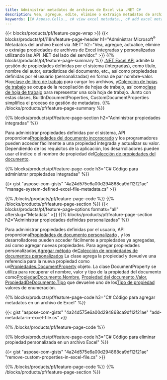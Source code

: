```yaml
---
title: Administrar metadatos de archivos de Excel via .NET C#
description: Vea, agregue, edite, elimine o extraiga metadatos de archivos de Excel con solo unas pocas líneas de código C#
keywords: [C# Aspose.Cells., c# view excel metadata., c# add excel metadata., c# insert excel metadata., c# edit excel metadata., c# remove excel metadata., c# extract excel metadata., c# modify excel metadata]
---
```

{{< blocks/products/pf/feature-page-wrap >}}
{{< blocks/products/pf/i18n/feature-page-header h1="Administrar Microsoft<sup>&reg;</sup> Metadatos del archivo Excel via .NET" h2="Vea, agregue, actualice, elimine o extraiga propiedades de archivos de Excel integradas y personalizadas utilizando las API .NET del lado del servidor." >}}
{{% blocks/products/pf/feature-page-summary %}}
[.NET Excel API](/cells/es/net/) admite la gestión de propiedades definidas por el sistema (integradas), como título, nombre del autor, estadísticas del documento, etc., así como propiedades definidas por el usuario (personalizadas) en forma de par nombre-valor. Hay[clase de libro de trabajo](https://reference.aspose.com/cells/net/aspose.cells/workbook) para cargar los archivos, y[Colección de hojas de trabajo](https://reference.aspose.com/cells/net/aspose.cells/worksheetcollection) se ocupa de la recopilación de hojas de trabajo, así como[clase de hoja de trabajo](https://reference.aspose.com/cells/net/aspose.cells/worksheet) para representar una sola hoja de trabajo. Junto con estas clases, BuiltInDocumentProperties, CustomDocumentProperties simplifica el proceso de gestión de metadatos.
{{% /blocks/products/pf/feature-page-summary %}}

{{% blocks/products/pf/feature-page-section h2="Administrar propiedades integradas" %}}

 Para administrar propiedades definidas por el sistema, API proporciona[Propiedades del documento incorporado](https://reference.aspose.com/cells/net/aspose.cells/workbook/properties/builtindocumentproperties) y los programadores pueden acceder fácilmente a una propiedad integrada y actualizar su valor. Dependiendo de los requisitos de la aplicación, los desarrolladores pueden usar el índice o el nombre de propiedad del[Colección de propiedades del documento](https://reference.aspose.com/cells/net/aspose.cells.properties/documentpropertycollection). 

{{% blocks/products/pf/feature-page-code h3="C# Código para administrar propiedades integradas" %}}

{{< gist "aspose-com-gists" "4a24d575e6a00d294868ca9df12f21ae" "manage-system-defined-excel-file-metadata.cs" >}}

{{% /blocks/products/pf/feature-page-code %}}
{{% /blocks/products/pf/feature-page-section %}}
{{< blocks/products/pf/feature-page-options formats="all" afterslug="Metadata" >}}
{{% blocks/products/pf/feature-page-section h2="Administrar propiedades definidas personalizadas" %}}

 Para administrar propiedades definidas por el usuario, API proporciona[Propiedades de documento personalizado](https://reference.aspose.com/cells/net/aspose.cells/workbook/properties/customdocumentproperties) , y los desarrolladores pueden acceder fácilmente a propiedades ya agregadas, así como agregar nuevas propiedades. Para agregar propiedades personalizadas,[Agregar método](https://reference.aspose.com/cells/net/aspose.cells.properties/customdocumentpropertycollection/methods/add/index) de[Colección de propiedades de documentos personalizados](https://reference.aspose.com/cells/net/aspose.cells.properties/customdocumentpropertycollection) La clase agrega la propiedad y devuelve una referencia para la nueva propiedad como un[Propiedades.DocumentProperty](https://reference.aspose.com/cells/net/aspose.cells.properties/documentproperty) objeto. La clase DocumentProperty se utiliza para recuperar el nombre, valor y tipo de la propiedad del documento como[PropiedadDocumento.Nombre](https://reference.aspose.com/cells/net/aspose.cells.properties/documentproperty/properties/name), [Propiedad del documento.Valor](https://reference.aspose.com/cells/net/aspose.cells.properties/documentproperty/properties/value),  [PropiedadDeDocumento.Tipo](https://reference.aspose.com/cells/net/aspose.cells.properties/documentproperty/properties/type) que devuelve uno de los[Tipo de propiedad](https://reference.aspose.com/cells/net/aspose.cells.properties/propertytype) valores de enumeración.
 
{{% blocks/products/pf/feature-page-code h3="C# Código para agregar metadatos en un archivo de Excel" %}}

{{< gist "aspose-com-gists" "4a24d575e6a00d294868ca9df12f21ae" "add-metadata-in-excel-file.cs" >}}

{{% /blocks/products/pf/feature-page-code %}}


{{% blocks/products/pf/feature-page-code h3="C# Código para eliminar propiedad personalizada en un archivo Excel" %}}

{{< gist "aspose-com-gists" "4a24d575e6a00d294868ca9df12f21ae" "remove-custom-properties-in-excel-file.cs" >}}

{{% /blocks/products/pf/feature-page-code %}}
{{% /blocks/products/pf/feature-page-section %}}
